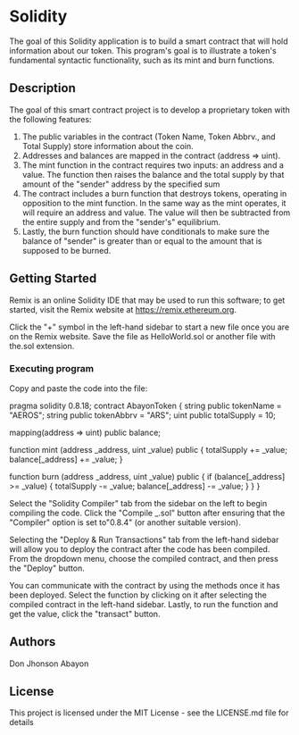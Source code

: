 # Solidity

The goal of this Solidity application is to build a smart contract that will hold information about our token. 
This program's goal is to illustrate a token's fundamental syntactic functionality, such as its mint and burn functions.

## Description

The goal of this smart contract project is to develop a proprietary token with the following features:
1. The public variables in the contract (Token Name, Token Abbrv., and Total Supply) store information about the coin.
2.  Addresses and balances are mapped in the contract (address => uint).
3. The mint function in the contract requires two inputs: an address and a value. The function then raises the balance and the total supply by that amount of the "sender" address by the specified sum
4. The contract includes a burn function that destroys tokens, operating in opposition to the mint function. 
   In the same way as the mint operates, it will require an address and value. The value will then be subtracted from the entire supply and from the "sender's" equilibrium.
5. Lastly, the burn function should have conditionals to make sure the balance of "sender" is greater than or equal to the amount that is supposed to be burned.

## Getting Started

Remix is an online Solidity IDE that may be used to run this software; to get started, visit the Remix website at https://remix.ethereum.org.

Click the "+" symbol in the left-hand sidebar to start a new file once you are on the Remix website. Save the file as HelloWorld.sol or another file with the.sol extension. 

### Executing program
Copy and paste the code into the file:

pragma solidity 0.8.18;
contract AbayonToken {
string public tokenName = "AEROS";
string public tokenAbbrv = "ARS";
uint public totalSupply = 10;

mapping(address => uint) public balance;

function mint (address _address, uint _value) public {
  totalSupply += _value;
  balance[_address] += _value;
}

function burn (address _address, uint _value) public {
  if (balance[_address] >= _value) {
     totalSupply -= _value;
     balance[_address] -= _value;
  }
}
}



Select the "Solidity Compiler" tab from the sidebar on the left to begin compiling the code. Click the "Compile _.sol" button after ensuring that the "Compiler" option is set to"0.8.4" (or another suitable version).

Selecting the "Deploy & Run Transactions" tab from the left-hand sidebar will allow you to deploy the contract after the code has been compiled. From the dropdown menu, choose the compiled contract, and then press the "Deploy" button.

You can communicate with the contract by using the methods once it has been deployed. Select the function by clicking on it after selecting the compiled contract in the left-hand sidebar. Lastly, to run the function and get the value, click the "transact" button.

## Authors

Don Jhonson Abayon


## License

This project is licensed under the MIT License - see the LICENSE.md file for details
